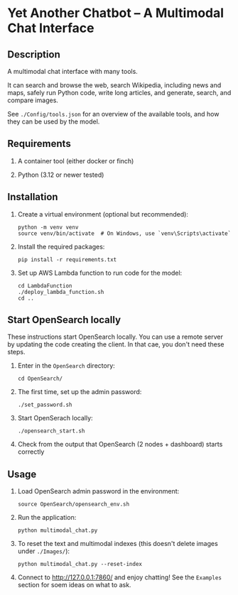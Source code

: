 # Yet Another Chatbot – A Multimodal Chat Interface

## Description

A multimodal chat interface with many tools.

It can search and browse the web, search Wikipedia, including news and maps, safely run Python code, write long articles, and generate, search, and compare images.

See `./Config/tools.json` for an overview of the available tools, and how they can be used by the model.

## Requirements

1. A container tool (either docker or finch)

2. Python (3.12 or newer tested)

## Installation

1. Create a virtual environment (optional but recommended):
   ```
   python -m venv venv
   source venv/bin/activate  # On Windows, use `venv\Scripts\activate`
   ```

2. Install the required packages:
   ```
   pip install -r requirements.txt
   ```

3. Set up AWS Lambda function to run code for the model:
   ```
   cd LambdaFunction
   ./deploy_lambda_function.sh
   cd ..
   ```

## Start OpenSearch locally

These instructions start OpenSearch locally. You can use a remote server by updating the code creating the client. In that cae, you don't need these steps.

1. Enter in the `OpenSearch` directory:
   ```
   cd OpenSearch/
   ```

2. The first time, set up the admin password:
   ```
   ./set_password.sh
   ```

3. Start OpenSerach locally:
   ```
   ./opensearch_start.sh
   ```

4. Check from the output that OpenSearch (2 nodes + dashboard) starts correctly

## Usage

1. Load OpenSearch admin password in the environment:
   ```
   source OpenSearch/opensearch_env.sh        
   ```

1. Run the application:
   ```
   python multimodal_chat.py
   ```

2. To reset the text and multimodal indexes (this doesn't delete images under `./Images/`):
   ```
   python multimodal_chat.py --reset-index
   ```

3. Connect to http://127.0.0.1:7860/ and enjoy chatting! See the `Examples` section for soem ideas on what to ask.